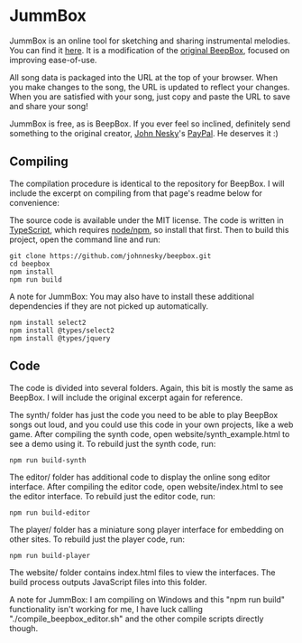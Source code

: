 # JummBox

JummBox is an online tool for sketching and sharing instrumental melodies.
You can find it [here](jummbus.bitbucket.io).
It is a modification of the [original BeepBox](https://beepbox.co), focused on improving ease-of-use.

All song data is packaged into the URL at the top of your browser. When you make
changes to the song, the URL is updated to reflect your changes. When you are
satisfied with your song, just copy and paste the URL to save and share your
song!

JummBox is free, as is BeepBox. If you ever feel so inclined, definitely send something to the original creator, [John Nesky](http://www.johnnesky.com/)'s
[PayPal](https://www.paypal.com/cgi-bin/webscr?cmd=_donations&business=QZJTX9GRYEV9N&currency_code=USD). He deserves it :)

## Compiling

The compilation procedure is identical to the repository for BeepBox. I will include the excerpt on compiling from that page's readme below for convenience:

The source code is available under the MIT license. The code is written in
[TypeScript](https://www.typescriptlang.org/), which requires
[node/npm](https://www.npmjs.com/get-npm), so install that first. Then to build
this project, open the command line and run:

```
git clone https://github.com/johnnesky/beepbox.git
cd beepbox
npm install
npm run build
```

A note for JummBox: You may also have to install these additional dependencies if they are not picked up automatically.

```
npm install select2
npm install @types/select2
npm install @types/jquery
```


## Code

The code is divided into several folders. Again, this bit is mostly the same as BeepBox. I will include the original excerpt again for reference.

The synth/ folder has just the code you need to be able to play BeepBox songs
out loud, and you could use this code in your own projects, like a web game.
After compiling the synth code, open website/synth_example.html to see a demo
using it. To rebuild just the synth code, run:

```
npm run build-synth
```

The editor/ folder has additional code to display the online song editor
interface. After compiling the editor code, open website/index.html to see the
editor interface. To rebuild just the editor code, run:

```
npm run build-editor
```

The player/ folder has a miniature song player interface for embedding on other
sites. To rebuild just the player code, run:

```
npm run build-player
```

The website/ folder contains index.html files to view the interfaces. The build
process outputs JavaScript files into this folder.

A note for JummBox: I am compiling on Windows and this "npm run build" functionality isn't working for me, I have luck calling "./compile_beepbox_editor.sh" and the other compile scripts directly though.